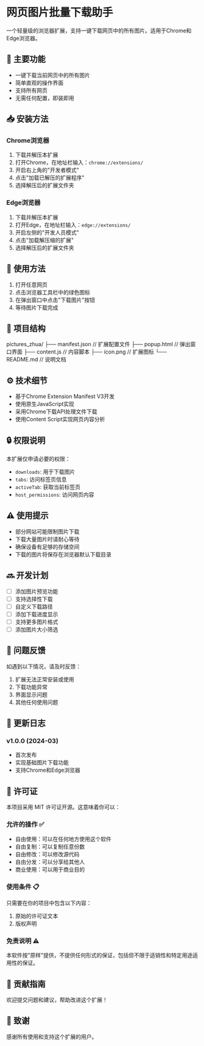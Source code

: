 # 网页图片批量下载助手

一个轻量级的浏览器扩展，支持一键下载网页中的所有图片。适用于Chrome和Edge浏览器。

## 🌟 主要功能
- 一键下载当前网页中的所有图片
- 简单直观的操作界面
- 支持所有网页
- 无需任何配置，即装即用

## 📥 安装方法

### Chrome浏览器
1. 下载并解压本扩展
2. 打开Chrome，在地址栏输入：`chrome://extensions/`
3. 开启右上角的"开发者模式"
4. 点击"加载已解压的扩展程序"
5. 选择解压后的扩展文件夹

### Edge浏览器
1. 下载并解压本扩展
2. 打开Edge，在地址栏输入：`edge://extensions/`
3. 开启左侧的"开发人员模式"
4. 点击"加载解压缩的扩展"
5. 选择解压后的扩展文件夹

## 🚀 使用方法
1. 打开任意网页
2. 点击浏览器工具栏中的绿色图标
3. 在弹出窗口中点击"下载图片"按钮
4. 等待图片下载完成

## 📁 项目结构
pictures_zhua/
├── manifest.json // 扩展配置文件
├── popup.html // 弹出窗口界面
├── content.js // 内容脚本
├── icon.png // 扩展图标
└── README.md // 说明文档
## ⚙️ 技术细节
- 基于Chrome Extension Manifest V3开发
- 使用原生JavaScript实现
- 采用Chrome下载API处理文件下载
- 使用Content Script实现网页内容分析

## 🔒 权限说明
本扩展仅申请必要的权限：
- `downloads`: 用于下载图片
- `tabs`: 访问标签页信息
- `activeTab`: 获取当前标签页
- `host_permissions`: 访问网页内容

## ⚠️ 使用提示
- 部分网站可能限制图片下载
- 下载大量图片时请耐心等待
- 确保设备有足够的存储空间
- 下载的图片将保存在浏览器默认下载目录

## 🔜 开发计划
- [ ] 添加图片预览功能
- [ ] 支持选择性下载
- [ ] 自定义下载路径
- [ ] 添加下载进度显示
- [ ] 支持更多图片格式
- [ ] 添加图片大小筛选

## 🐛 问题反馈
如遇到以下情况，请及时反馈：
1. 扩展无法正常安装或使用
2. 下载功能异常
3. 界面显示问题
4. 其他任何使用问题

## 📝 更新日志
### v1.0.0 (2024-03)
- 首次发布
- 实现基础图片下载功能
- 支持Chrome和Edge浏览器

## 📜 许可证
本项目采用 MIT 许可证开源。这意味着你可以：

### 允许的操作 ✅
- 自由使用：可以在任何地方使用这个软件
- 自由复制：可以复制任意份数
- 自由修改：可以修改源代码
- 自由分发：可以分享给其他人
- 商业使用：可以用于商业目的

### 使用条件 📋
只需要在你的项目中包含以下内容：
1. 原始的许可证文本
2. 版权声明

### 免责说明 ⚠️
本软件按"原样"提供，不提供任何形式的保证，包括但不限于适销性和特定用途适用性的保证。

## 🤝 贡献指南
欢迎提交问题和建议，帮助改进这个扩展！

## 🙏 致谢
感谢所有使用和支持这个扩展的用户。